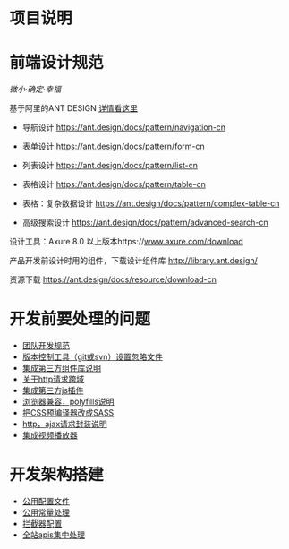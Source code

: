 # 项目说明

# 前端设计规范

*微小·确定·幸福*

基于阿里的ANT DESIGN [详情看这里](https://ant.design/docs/spec/introduce-cn)
- 导航设计 https://ant.design/docs/pattern/navigation-cn

- 表单设计 https://ant.design/docs/pattern/form-cn

- 列表设计 https://ant.design/docs/pattern/list-cn

- 表格设计 https://ant.design/docs/pattern/table-cn

- 表格：复杂数据设计 https://ant.design/docs/pattern/complex-table-cn

- 高级搜索设计 https://ant.design/docs/pattern/advanced-search-cn
 
 设计工具：Axure 8.0 以上版本https://www.axure.com/download
 
 产品开发前设计时用的组件，下载设计组件库 http://library.ant.design/
 
 资源下载 https://ant.design/docs/resource/download-cn


# 开发前要处理的问题

- [团队开发规范](criterion.md)
- [版本控制工具（git或svn）设置忽略文件](gitsvn.md)
- [集成第三方组件库说明](component.md)
- [关于http请求跨域](cross-domain.md)
- [集成第三方js插件](js-plug.md)
- [浏览器兼容，polyfills说明](polysills.md)
- [把CSS预编译器改成SASS](scss.md)
- [http，ajax请求封装说明](http.md)
- [集成视频播放器](video.md)


# 开发架构搭建

- [公用配置文件](cofig.md)
- [公用常量处理](const.md)
- [拦截器配置](intercepter.md)
- [全站apis集中处理](apis.md)



